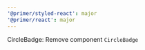 ```yaml
---
'@primer/styled-react': major
'@primer/react': major
---
```


CircleBadge: Remove component `CircleBadge`

